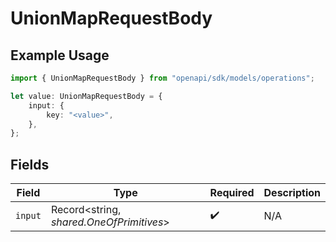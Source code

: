 # UnionMapRequestBody

## Example Usage

```typescript
import { UnionMapRequestBody } from "openapi/sdk/models/operations";

let value: UnionMapRequestBody = {
    input: {
        key: "<value>",
    },
};
```

## Fields

| Field                                    | Type                                     | Required                                 | Description                              |
| ---------------------------------------- | ---------------------------------------- | ---------------------------------------- | ---------------------------------------- |
| `input`                                  | Record<string, *shared.OneOfPrimitives*> | :heavy_check_mark:                       | N/A                                      |